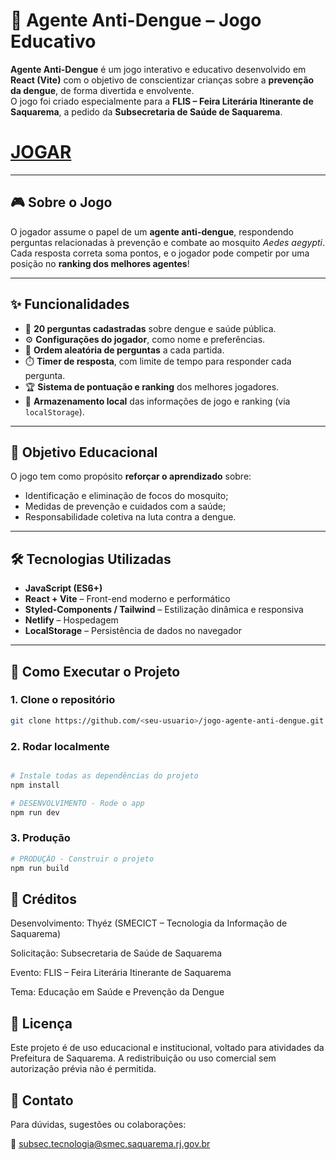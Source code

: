 # 🦟 Agente Anti-Dengue – Jogo Educativo

**Agente Anti-Dengue** é um jogo interativo e educativo desenvolvido em **React (Vite)** com o objetivo de conscientizar crianças sobre a **prevenção da dengue**, de forma divertida e envolvente.  
O jogo foi criado especialmente para a **FLIS – Feira Literária Itinerante de Saquarema**, a pedido da **Subsecretaria de Saúde de Saquarema**.

# [JOGAR](https://agente-anti-dengue.netlify.app/)
---

## 🎮 Sobre o Jogo

O jogador assume o papel de um **agente anti-dengue**, respondendo perguntas relacionadas à prevenção e combate ao mosquito *Aedes aegypti*.  
Cada resposta correta soma pontos, e o jogador pode competir por uma posição no **ranking dos melhores agentes**!

---

## ✨ Funcionalidades

- 🧩 **20 perguntas cadastradas** sobre dengue e saúde pública.
- ⚙️ **Configurações do jogador**, como nome e preferências.  
- 🔀 **Ordem aleatória de perguntas** a cada partida.  
- ⏱️ **Timer de resposta**, com limite de tempo para responder cada pergunta.  
- 🏆 **Sistema de pontuação e ranking** dos melhores jogadores.  
- 💾 **Armazenamento local** das informações de jogo e ranking (via `localStorage`).  

---

## 🧠 Objetivo Educacional

O jogo tem como propósito **reforçar o aprendizado** sobre:
- Identificação e eliminação de focos do mosquito;
- Medidas de prevenção e cuidados com a saúde;
- Responsabilidade coletiva na luta contra a dengue.

---

## 🛠️ Tecnologias Utilizadas

- **JavaScript (ES6+)**
- **React + Vite** – Front-end moderno e performático  
- **Styled-Components / Tailwind** – Estilização dinâmica e responsiva  
- **Netlify** – Hospedagem
- **LocalStorage** – Persistência de dados no navegador

---

## 🚀 Como Executar o Projeto

### 1. Clone o repositório

```bash
git clone https://github.com/<seu-usuario>/jogo-agente-anti-dengue.git
```

### 2. Rodar localmente

```bash

# Instale todas as dependências do projeto
npm install

# DESENVOLVIMENTO - Rode o app
npm run dev
```

### 3. Produção

```bash
# PRODUÇÃO - Construir o projeto
npm run build

```

## 🏅 Créditos

Desenvolvimento: Thyéz (SMECICT – Tecnologia da Informação de Saquarema)

Solicitação: Subsecretaria de Saúde de Saquarema

Evento: FLIS – Feira Literária Itinerante de Saquarema

Tema: Educação em Saúde e Prevenção da Dengue

## 📜 Licença

Este projeto é de uso educacional e institucional, voltado para atividades da Prefeitura de Saquarema.
A redistribuição ou uso comercial sem autorização prévia não é permitida.

## 💬 Contato

Para dúvidas, sugestões ou colaborações:

📧 subsec.tecnologia@smec.saquarema.rj.gov.br